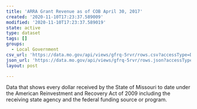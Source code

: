 ```yaml
---
title: 'ARRA Grant Revenue as of COB April 30, 2017'
created: '2020-11-10T17:23:37.589009'
modified: '2020-11-10T17:23:37.589019'
state: active
type: dataset
tags: []
groups:
  - Local Government
csv_url: 'https://data.mo.gov/api/views/gfrq-5rvr/rows.csv?accessType=DOWNLOAD'
json_url: 'https://data.mo.gov/api/views/gfrq-5rvr/rows.json?accessType=DOWNLOAD'
layout: post

---
```

Data that shows every dollar received by the State of Missouri to date under the American Reinvestment and Recovery Act of 2009 including the receiving state agency and the federal funding source or program.
